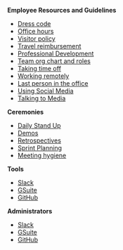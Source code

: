 **Employee Resources and Guidelines**

* [Dress code](dresscode.md)
* [Office hours](officehours.md)
* [Visitor policy](visitorpolicy.md)
* [Travel reimbursement](Travelreimbursement.md)
* [Professional Development](Professionaldevelopment.md)
* [Team org chart and roles](org.md)
* [Taking time off](timeoff.md)
* [Working remotely](workingremotely.md)
* [Last person in the office](lastpersontoleave.md)
* [Using Social Media](socialmedia.md)
* [Talking to Media](talkmedia.md)

**Ceremonies**

* [Daily Stand Up](DailyStandup.md)
* [Demos](Demos.md)
* [Retrospectives](Retros.md)
* [Sprint Planning](Planning.md)
* [Meeting hygiene](Meetinghygiene.md)

**Tools**

* [Slack](SLACK-USERS.md)
* [GSuite](GSuite-USERS.md)
* [GitHub](GitHub-USERS.md)

**Administrators**

* [Slack](SLACK-Admin.md)
* [GSuite](GSuite-Admin.md)
* [GitHub](GitHub-Admin.md)
